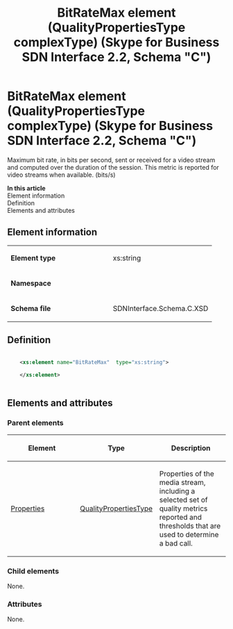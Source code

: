 ﻿---
title: BitRateMax element (QualityPropertiesType complexType) (Skype for Business SDN Interface 2.2, Schema "C")
TOCTitle: BitRateMax element
ms:assetid: 5295682e-f606-eacb-b3db-bab7bfb176d1
ms:mtpsurl: https://msdn.microsoft.com/en-us/library/Mt404708(v=office.16)
ms:contentKeyID: 68250621
ms.date: 08/24/2015
mtps_version: v=office.16
dev_langs:
- xml
---

# BitRateMax element (QualityPropertiesType complexType) (Skype for Business SDN Interface 2.2, Schema \"C\")

Maximum bit rate, in bits per second, sent or received for a video stream and computed over the duration of the session. This metric is reported for video streams when available. (bits/s)

**In this article**  
Element information  
Definition  
Elements and attributes  

## Element information

<table>
<colgroup>
<col style="width: 50%" />
<col style="width: 50%" />
</colgroup>
<tbody>
<tr class="odd">
<td><p><strong>Element type</strong></p></td>
<td><p>xs:string</p></td>
</tr>
<tr class="even">
<td><p><strong>Namespace</strong></p></td>
<td><p></p></td>
</tr>
<tr class="odd">
<td><p><strong>Schema file</strong></p></td>
<td><p>SDNInterface.Schema.C.XSD</p></td>
</tr>
</tbody>
</table>


## Definition

``` xml

    <xs:element name="BitRateMax"  type="xs:string">
    
    </xs:element>
  
```

## Elements and attributes

### Parent elements

<table>
<colgroup>
<col style="width: 33%" />
<col style="width: 33%" />
<col style="width: 33%" />
</colgroup>
<thead>
<tr class="header">
<th><p>Element</p></th>
<th><p>Type</p></th>
<th><p>Description</p></th>
</tr>
</thead>
<tbody>
<tr class="odd">
<td><p><a href="properties-element-qualitytype-complextype-skype-for-business-sdn-interface-2-2-schema-c.md">Properties</a></p></td>
<td><p><a href="qualitypropertiestype-complextype-skype-for-business-sdn-interface-2-2-schema-c.md">QualityPropertiesType</a></p></td>
<td><p>Properties of the media stream, including a selected set of quality metrics reported and thresholds that are used to determine a bad call.</p></td>
</tr>
</tbody>
</table>


### Child elements

None.

### Attributes

None.

